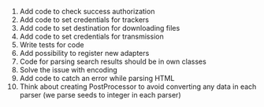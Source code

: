 1. Add code to check success authorization
2. Add code to set credentials for trackers
3. Add code to set destination for downloading files
4. Add code to set credentials for transmission
5. Write tests for code
6. Add possibility to register new adapters
7. Code for parsing search results should be in own classes
8. Solve the issue with encoding
9. Add code to catch an error while parsing HTML
10. Think about creating PostProcessor to avoid converting any data in each parser (we parse seeds to integer in each parser)
